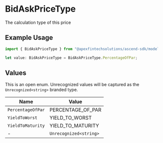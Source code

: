 # BidAskPriceType

The calculation type of this price

## Example Usage

```typescript
import { BidAskPriceType } from "@apexfintechsolutions/ascend-sdk/models/components";

let value: BidAskPriceType = BidAskPriceType.PercentageOfPar;
```

## Values

This is an open enum. Unrecognized values will be captured as the `Unrecognized<string>` branded type.

| Name                   | Value                  |
| ---------------------- | ---------------------- |
| `PercentageOfPar`      | PERCENTAGE_OF_PAR      |
| `YieldToWorst`         | YIELD_TO_WORST         |
| `YieldToMaturity`      | YIELD_TO_MATURITY      |
| -                      | `Unrecognized<string>` |